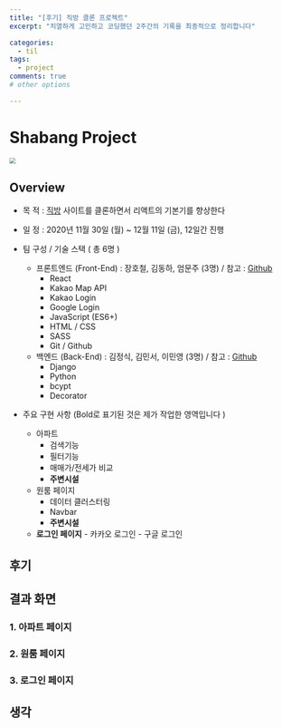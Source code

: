 ```yaml
---
title: "[후기] 직방 클론 프로젝트"
excerpt: "치열하게 고민하고 코딩했던 2주간의 기록을 최종적으로 정리합니다"

categories:
  - til
tags:
  - project
comments: true
# other options

---
```


# Shabang Project

<img src="https://i.ibb.co/1L79yWV/login-Logo.png" style="zoom:67%;" />

## Overview

- 목 적 : [직방](https://www.zigbang.com/) 사이트를 클론하면서 리액트의 기본기를 향상한다

- 일 정 : 2020년 11월 30일 (월) ~ 12월 11일 (금), 12일간 진행

- 팀 구성 / 기술 스택 ( 총 6명 )
  - 프론트엔드 (Front-End) : 장호철, 김동하, 엄문주 (3명) / 참고 : [Github](https://github.com/wecode-bootcamp-korea/14-2nd-SHABANG-frontend)
    - React
    - Kakao Map API
    - Kakao Login
    - Google Login
    - JavaScript (ES6+)
    - HTML / CSS
    - SASS
    - Git / Github 
  - 백엔드 (Back-End) : 김정식, 김민서, 이민영 (3명) / 참고 : [Github](https://github.com/wecode-bootcamp-korea/14-2nd-SHABANG-backend)
  	- Django
	- Python
  	-  bcypt
  	-  Decorator
  
- 주요 구현 사항 (Bold로 표기된 것은 제가 작업한 영역입니다 )
	- 아파트
		- 검색기능
		- 필터기능
		- 매매가/전세가 비교
		- **주변시설**
	- 원룸 페이지
		- 데이터 클러스터링
		- Navbar
		- **주변시설**
  - **로그인 페이지**
		- 카카오 로그인
		- 구글 로그인 

## 후기


## 결과 화면

### 1. 아파트 페이지

### 2. 원룸 페이지

### 3. 로그인 페이지

## 생각







